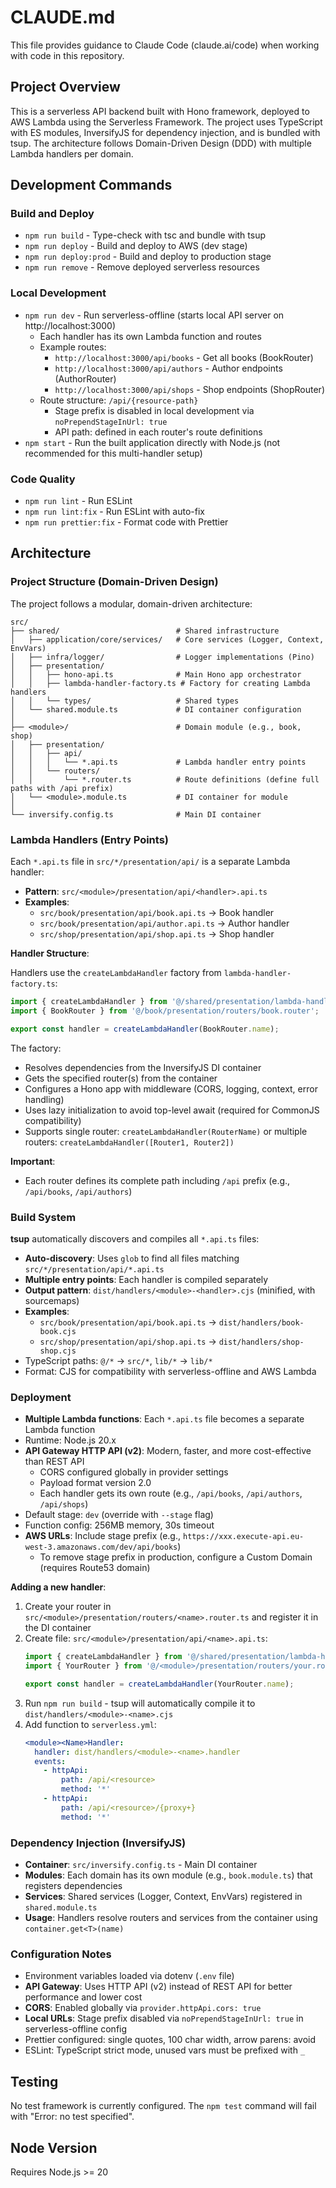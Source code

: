 # CLAUDE.md

This file provides guidance to Claude Code (claude.ai/code) when working with code in this repository.

## Project Overview

This is a serverless API backend built with Hono framework, deployed to AWS Lambda using the Serverless Framework. The project uses TypeScript with ES modules, InversifyJS for dependency injection, and is bundled with tsup. The architecture follows Domain-Driven Design (DDD) with multiple Lambda handlers per domain.

## Development Commands

### Build and Deploy
- `npm run build` - Type-check with tsc and bundle with tsup
- `npm run deploy` - Build and deploy to AWS (dev stage)
- `npm run deploy:prod` - Build and deploy to production stage
- `npm run remove` - Remove deployed serverless resources

### Local Development
- `npm run dev` - Run serverless-offline (starts local API server on http://localhost:3000)
  - Each handler has its own Lambda function and routes
  - Example routes:
    - `http://localhost:3000/api/books` - Get all books (BookRouter)
    - `http://localhost:3000/api/authors` - Author endpoints (AuthorRouter)
    - `http://localhost:3000/api/shops` - Shop endpoints (ShopRouter)
  - Route structure: `/api/{resource-path}`
    - Stage prefix is disabled in local development via `noPrependStageInUrl: true`
    - API path: defined in each router's route definitions
- `npm start` - Run the built application directly with Node.js (not recommended for this multi-handler setup)

### Code Quality
- `npm run lint` - Run ESLint
- `npm run lint:fix` - Run ESLint with auto-fix
- `npm run prettier:fix` - Format code with Prettier

## Architecture

### Project Structure (Domain-Driven Design)

The project follows a modular, domain-driven architecture:

```
src/
├── shared/                          # Shared infrastructure
│   ├── application/core/services/   # Core services (Logger, Context, EnvVars)
│   ├── infra/logger/                # Logger implementations (Pino)
│   ├── presentation/
│   │   ├── hono-api.ts              # Main Hono app orchestrator
│   │   ├── lambda-handler-factory.ts # Factory for creating Lambda handlers
│   │   └── types/                   # Shared types
│   └── shared.module.ts             # DI container configuration
│
├── <module>/                        # Domain module (e.g., book, shop)
│   ├── presentation/
│   │   ├── api/
│   │   │   └── *.api.ts             # Lambda handler entry points
│   │   └── routers/
│   │       └── *.router.ts          # Route definitions (define full paths with /api prefix)
│   └── <module>.module.ts           # DI container for module
│
└── inversify.config.ts              # Main DI container
```

### Lambda Handlers (Entry Points)

Each `*.api.ts` file in `src/*/presentation/api/` is a separate Lambda handler:

- **Pattern**: `src/<module>/presentation/api/<handler>.api.ts`
- **Examples**:
  - `src/book/presentation/api/book.api.ts` → Book handler
  - `src/book/presentation/api/author.api.ts` → Author handler
  - `src/shop/presentation/api/shop.api.ts` → Shop handler

**Handler Structure**:

Handlers use the `createLambdaHandler` factory from `lambda-handler-factory.ts`:

```typescript
import { createLambdaHandler } from '@/shared/presentation/lambda-handler-factory';
import { BookRouter } from '@/book/presentation/routers/book.router';

export const handler = createLambdaHandler(BookRouter.name);
```

The factory:
- Resolves dependencies from the InversifyJS DI container
- Gets the specified router(s) from the container
- Configures a Hono app with middleware (CORS, logging, context, error handling)
- Uses lazy initialization to avoid top-level await (required for CommonJS compatibility)
- Supports single router: `createLambdaHandler(RouterName)` or multiple routers: `createLambdaHandler([Router1, Router2])`

**Important**:
- Each router defines its complete path including `/api` prefix (e.g., `/api/books`, `/api/authors`)

### Build System

**tsup** automatically discovers and compiles all `*.api.ts` files:

- **Auto-discovery**: Uses `glob` to find all files matching `src/*/presentation/api/*.api.ts`
- **Multiple entry points**: Each handler is compiled separately
- **Output pattern**: `dist/handlers/<module>-<handler>.cjs` (minified, with sourcemaps)
- **Examples**:
  - `src/book/presentation/api/book.api.ts` → `dist/handlers/book-book.cjs`
  - `src/shop/presentation/api/shop.api.ts` → `dist/handlers/shop-shop.cjs`
- TypeScript paths: `@/*` → `src/*`, `lib/*` → `lib/*`
- Format: CJS for compatibility with serverless-offline and AWS Lambda

### Deployment

- **Multiple Lambda functions**: Each `*.api.ts` file becomes a separate Lambda function
- Runtime: Node.js 20.x
- **API Gateway HTTP API (v2)**: Modern, faster, and more cost-effective than REST API
  - CORS configured globally in provider settings
  - Payload format version 2.0
  - Each handler gets its own route (e.g., `/api/books`, `/api/authors`, `/api/shops`)
- Default stage: `dev` (override with `--stage` flag)
- Function config: 256MB memory, 30s timeout
- **AWS URLs**: Include stage prefix (e.g., `https://xxx.execute-api.eu-west-3.amazonaws.com/dev/api/books`)
  - To remove stage prefix in production, configure a Custom Domain (requires Route53 domain)

**Adding a new handler**:
1. Create your router in `src/<module>/presentation/routers/<name>.router.ts` and register it in the DI container
2. Create file: `src/<module>/presentation/api/<name>.api.ts`:
   ```typescript
   import { createLambdaHandler } from '@/shared/presentation/lambda-handler-factory';
   import { YourRouter } from '@/<module>/presentation/routers/your.router';

   export const handler = createLambdaHandler(YourRouter.name);
   ```
3. Run `npm run build` - tsup will automatically compile it to `dist/handlers/<module>-<name>.cjs`
4. Add function to `serverless.yml`:
   ```yaml
   <module><Name>Handler:
     handler: dist/handlers/<module>-<name>.handler
     events:
       - httpApi:
           path: /api/<resource>
           method: '*'
       - httpApi:
           path: /api/<resource>/{proxy+}
           method: '*'
   ```

### Dependency Injection (InversifyJS)

- **Container**: `src/inversify.config.ts` - Main DI container
- **Modules**: Each domain has its own module (e.g., `book.module.ts`) that registers dependencies
- **Services**: Shared services (Logger, Context, EnvVars) registered in `shared.module.ts`
- **Usage**: Handlers resolve routers and services from the container using `container.get<T>(name)`

### Configuration Notes
- Environment variables loaded via dotenv (`.env` file)
- **API Gateway**: Uses HTTP API (v2) instead of REST API for better performance and lower cost
- **CORS**: Enabled globally via `provider.httpApi.cors: true`
- **Local URLs**: Stage prefix disabled via `noPrependStageInUrl: true` in serverless-offline config
- Prettier configured: single quotes, 100 char width, arrow parens: avoid
- ESLint: TypeScript strict mode, unused vars must be prefixed with `_`

## Testing
No test framework is currently configured. The `npm test` command will fail with "Error: no test specified".

## Node Version
Requires Node.js >= 20
